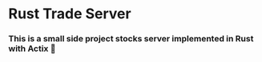 # Rust Trade Server

### This is a small side project stocks server implemented in Rust with Actix 🙂